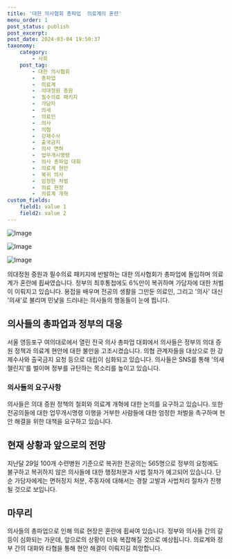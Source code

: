 ```yaml
---
title: '대한 의사협회 총파업  의료계의 혼란'
menu_order: 1
post_status: publish
post_excerpt: 
post_date: 2024-03-04 19:50:37
taxonomy:
    category:
        - 사회
    post_tag:
        - 대한 의사협회
        -  총파업
        -  의료계
        -  의대정원 증원
        -  필수의료 패키지
        -  가담자
        -  의새
        -  의료인
        -  의사
        -  의협
        -  강제수사
        -  출국금지
        -  의사 면허
        -  업무개시명령
        -  의사 총파업 대회
        -  의료계 현안
        -  복귀 의사
        -  엄정한 처벌
        -  의료 현장
        -  의료계 개혁
custom_fields:
    field1: value 1
    field2: value 2
---
```


![Image](https://imgnews.pstatic.net/image/081/2024/03/04/0003434470_001_20240304063801205.png?type=w647)

![Image](https://imgnews.pstatic.net/image/081/2024/03/04/0003434470_002_20240304063801262.jpg?type=w647)

![Image](https://imgnews.pstatic.net/image/081/2024/03/04/0003434470_003_20240304063801287.jpg?type=w647)

의대정원 증원과 필수의료 패키지에 반발하는 대한 의사협회가 총파업에 돌입하며 의료계가 혼란에 휩싸였습니다. 정부의 최후통첩에도 6%만이 복귀하며 가담자에 대한 처벌이 이뤄지고 있습니다. 용접을 배우며 전공의 생활을 그만둔 의료인, 그리고 '의사' 대신 '의새'로 불리며 민낯을 드러내는 의사들의 행동들이 눈에 띕니다.
## 의사들의 총파업과 정부의 대응
서울 영등포구 여의대로에서 열린 전국 의사 총파업 대회에서 의사들은 정부의 의대 증원 정책과 의료계 현안에 대한 불만을 고조시켰습니다. 의협 관계자들을 대상으로 한 강제수사와 출국금지 요청 등으로 대립이 심화되고 있습니다. 의사들은 SNS를 통해 '의새 챌린지'를 벌이며 정부를 규탄하는 목소리를 높이고 있습니다.
### 의사들의 요구사항
의사들은 의대 증원 정책의 철회와 의료계 개혁에 대한 논의를 요구하고 있습니다. 또한 전공의들에 대한 업무개시명령 이행을 거부한 사람들에 대한 엄정한 처벌을 촉구하며 현안 해결을 위한 대책을 요구하고 있습니다.
## 현재 상황과 앞으로의 전망
지난달 29일 100개 수련병원 기준으로 복귀한 전공의는 565명으로 정부의 요청에도 불구하고 복귀하지 않은 의사들에 대한 행정처분과 사법 절차가 예고되어 있습니다. 단순 가담자에게는 면허정지 처분, 주동자에 대해서는 경찰 고발과 사법처리 절차가 진행될 것으로 보입니다.
## 마무리
의사들의 총파업으로 인해 의료 현장은 혼란에 휩싸여 있습니다. 정부와 의사들 간의 갈등이 심화되는 가운데, 앞으로의 상황이 더욱 복잡해질 것으로 예상됩니다. 의료계와 정부 간의 대화와 타협을 통해 현안 해결이 이뤄지길 희망합니다.
